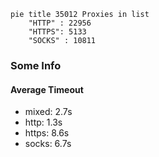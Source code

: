 
```mermaid
pie title 35012 Proxies in list
    "HTTP" : 22956
    "HTTPS": 5133
    "SOCKS" : 10811
```

### Some Info
#### Average Timeout

- mixed: 2.7s
- http: 1.3s
- https: 8.6s
- socks: 6.7s
